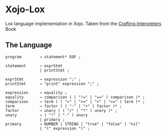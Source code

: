 ﻿# Xojo-Lox
Lox language implementation in Xojo. Taken from the [Crafting Interpreters](http://craftinginterpreters.com/) Book

## The Language



```
program        → statement* EOF ;

statement      → exprStmt
               | printStmt ;

exprStmt       → expression ";" ;
printStmt      → "print" expression ";" ;

expression     → equality ;
equality       → comparison ( ( "!=" | "==" ) comparison )* ;
comparison     → term ( ( ">" | ">=" | "<" | "<=" ) term )* ;
term           → factor ( ( "-" | "+" ) factor )* ;
factor         → unary ( ( "/" | "*" ) unary )* ;
unary          → ( "!" | "-" ) unary
               | primary ;
primary        → NUMBER | STRING | "true" | "false" | "nil"
               | "(" expression ")" ;
```
